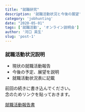 ```yaml
---
title: "就職研究"
description: '就職活動状況と今後の展望'
category: 'jobhunting'
date: "2020-05-01"
tags: ['就職活動', 'オンライン説明会']
author: '河口 英生'
slug: 'post-1'
---
```

<div class="post-section">
<h3 class="title is-5" >就職活動状況説明</h3>

+ 現状の就職活動報告
+ 今後の予定、展望を説明
+ 就職活動状況表に記載

<p>前回の続きに書き込んでください。<br>
念のためリンクを貼っておきます。</p>

[就職活動報告書](https://drive.google.com/open?id=10HztcmpXkr-dAn5ACGksoPnnNy8GT7ZNvg4wH8DmgRM)
</div>